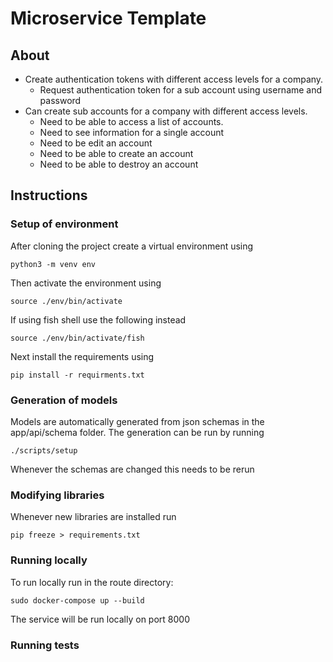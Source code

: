# Microservice Template

## About

- Create authentication tokens with different access levels for a company.
    - Request authentication token for a sub account using username and password
- Can create sub accounts for a company with different access levels.
    - Need to be able to access a list of accounts.
    - Need to see information for a single account
    - Need to be edit an account
    - Need to be able to create an account
    - Need to be able to destroy an account

## Instructions

### Setup of environment

After cloning the project create a virtual environment using 
```
python3 -m venv env
```
Then activate the environment using 
```
source ./env/bin/activate
```
If using fish shell use the following instead
```
source ./env/bin/activate/fish
```
Next install the requirements using 
```
pip install -r requirments.txt
```

### Generation of models
Models are automatically generated from json schemas in the app/api/schema folder. The generation can be run by running
```
./scripts/setup
```
Whenever the schemas are changed this needs to be rerun

### Modifying libraries
Whenever new libraries are installed run
```
pip freeze > requirements.txt
```

### Running locally
To run locally run in the route directory:
```
sudo docker-compose up --build
```
The service will be run locally on port 8000

### Running tests

